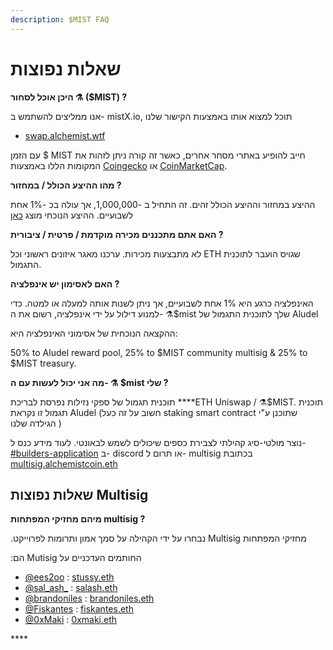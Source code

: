 ```yaml
---
description: $MIST FAQ
---
```


# שאלות נפוצות

**היכן אוכל לסחור ⚗️ \($MIST\) ?**

אנו ממליצים להשתמש ב- mistX.io, תוכל למצוא אותו באמצעות הקישור שלנו

* [swap.alchemist.wtf](http://swap.alchemist.wtf/)

עם הזמן $ MIST חייב להופיע באתרי מסחר אחרים, כאשר זה קורה ניתן לזהות את המקומות הללו באמצעות [Coingecko](https://www.coingecko.com/en/coins/alchemist) או [CoinMarketCap](https://coinmarketcap.com/currencies/alchemist/).

**מהו ההיצע הכולל / במחזור ?**

ההיצע במחזור וההיצע הכולל זהים. זה התחיל ב -1,000,000, אך עולה בכ -1% אחת לשבועיים. ההיצע הנוכחי מוצג [כאן](https://etherscan.io/token/0x88acdd2a6425c3faae4bc9650fd7e27e0bebb7ab)

**האם אתם מתכננים מכירה מוקדמת / פרטית / ציבורית ?**

לא מתבצעות מכירות. ערכנו מאגר איזונים ראשוני וכל ETH שגויס הועבר לתוכנית התגמול.

**האם לאסימון יש אינפלציה ?**

האינפלציה כרגע היא 1% אחת לשבועיים, אך ניתן לשנות אותה למעלה או למטה. כדי למנוע דילול על ידי אינפלציה, רשום את ה- ⚗️$mist שלך לתוכנית התגמול של Aludel  

ההקצאה הנוכחית של אסימוני האינפלציה היא:

50% to Aludel reward pool, 25% to $MIST community multisig & 25% to $MIST treasury.

**מה אני יכול לעשות עם ה- ⚗️ $mist שלי ?**

תוכנית תגמול של ספקי נזילות נפרסת לבריכת ****ETH Uniswap / ⚗️$MIST. תוכנית תגמול זו נקראת Aludel \(חשוב על זה כעל staking smart contract שתוכנן ע"י הגילדה שלנו \)  

נוצר מולטי-סיג קהילתי לצבירת כספים שיכולים לשמש לבאונטי. לעוד מידע כנס ל-  [\#builders-application](https://discord.gg/92hQDCw25u) ב- discord או תרום ל- multisig בכתובת [multisig.alchemistcoin.eth](https://etherscan.io/address/multisig.alchemistcoin.eth)

## **שאלות נפוצות Multisig**

**מיהם מחזיקי המפתחות multisig ?**

.נבחרו על ידי הקהילה על סמך אמון ותרומות לפרוייקט Multisig מחזיקי המפתחות

:הם Mutisig החותמים העדכניים על

* [@ees2oo](https://twitter.com/ees2oo) : [stussy.eth](https://etherscan.io/address/stussy.eth)
* [@sal_ash_](https://twitter.com/sal_ash_) : [salash.eth](https://etherscan.io/address/salash.eth)
* [@brandoniles](https://twitter.com/brandoniles) : [brandoniles.eth](https://etherscan.io/address/brandoniles.eth)
* [@Fiskantes](https://twitter.com/Fiskantes) : [fiskantes.eth](https://etherscan.io/address/fiskantes.eth)
* [@0xMaki](https://twitter.com/0xMaki) : [0xmaki.eth](https://etherscan.io/address/0xmaki.eth)

\*\*\*\*



